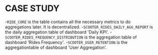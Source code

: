 # CASE STUDY
-`RIDE_CORE` is the table contains all the necessary metrics to do aggregations later. It is decentralized.
-`SCOOTER_RIDES_DAILY_AGG_REPORT` is the daily aggregation table of dashboard 'Daily KPI'.
-`SCOOTER_RIDES_FREQUENCY_DISTRIBUTION` is the aggregation table of dashboard 'Rides Frequency'.
-`SCOOTER_USER_RETENTION` is the aggregationtable of dashboard 'User Aggregation'.
